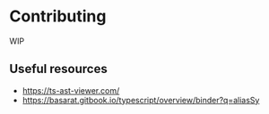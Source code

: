 # Contributing

WIP

## Useful resources

- https://ts-ast-viewer.com/
- https://basarat.gitbook.io/typescript/overview/binder?q=aliasSy
